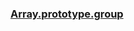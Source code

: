### [Array.prototype.group](https://developer.mozilla.org/en-US/docs/Web/JavaScript/Reference/Global_Objects/Array/group)
